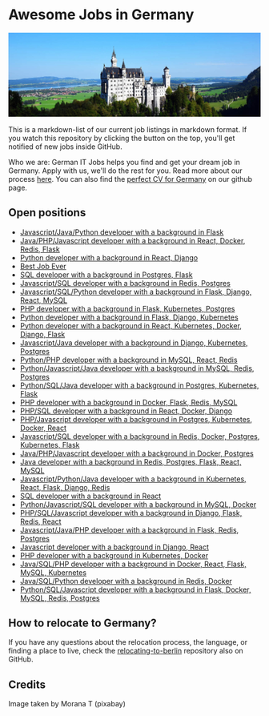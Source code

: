 # Awesome Jobs in Germany

![Neuschwanstein castle](neuschwanstein-in-germany.jpg)

This is a markdown-list of our current job listings in markdown format. If you watch this repository by clicking the button on the top, you'll get notified of new jobs inside GitHub.

Who we are: German IT Jobs helps you find and get your dream job in Germany. Apply with us, we'll do the rest for you. Read more about our process [here](http://germanitjobs.com). You can also find the [perfect CV for Germany](https://github.com/germanitjobs/perfect-german-cv) on our github page.

## Open positions
* [Javascript/Java/Python developer with a background in Flask](https://germanitjobs.com/jobs/job-991)
* [Java/PHP/Javascript developer with a background in React, Docker, Redis, Flask](https://germanitjobs.com/jobs/job-602)
* [Python developer with a background in React, Django](https://germanitjobs.com/jobs/job-309)
* [Best Job Ever](https://germanitjobs.com/jobs/best-job-ever)
* [SQL developer with a background in Postgres, Flask](https://germanitjobs.com/jobs/job-944)
* [Javascript/SQL developer with a background in Redis, Postgres](https://germanitjobs.com/jobs/job-768)
* [Javascript/SQL/Python developer with a background in Flask, Django, React, MySQL](https://germanitjobs.com/jobs/job-373)
* [PHP developer with a background in Flask, Kubernetes, Postgres](https://germanitjobs.com/jobs/job-815)
* [Python developer with a background in Flask, Django, Kubernetes](https://germanitjobs.com/jobs/job-432)
* [Python developer with a background in React, Kubernetes, Docker, Django, Flask](https://germanitjobs.com/jobs/job-85)
* [Javascript/Java developer with a background in Django, Kubernetes, Postgres](https://germanitjobs.com/jobs/job-274)
* [Python/PHP developer with a background in MySQL, React, Redis](https://germanitjobs.com/jobs/job-722)
* [Python/Javascript/Java developer with a background in MySQL, Redis, Postgres](https://germanitjobs.com/jobs/job-442)
* [Python/SQL/Java developer with a background in Postgres, Kubernetes, Flask](https://germanitjobs.com/jobs/job-721)
* [PHP developer with a background in Docker, Flask, Redis, MySQL](https://germanitjobs.com/jobs/job-720)
* [PHP/SQL developer with a background in React, Docker, Django](https://germanitjobs.com/jobs/job-961)
* [PHP/Javascript developer with a background in Postgres, Kubernetes, Docker, React](https://germanitjobs.com/jobs/job-315)
* [Javascript/SQL developer with a background in Redis, Docker, Postgres, Kubernetes, Flask](https://germanitjobs.com/jobs/job-185)
* [Java/PHP/Javascript developer with a background in Docker, Postgres](https://germanitjobs.com/jobs/job-746)
* [Java developer with a background in Redis, Postgres, Flask, React, MySQL](https://germanitjobs.com/jobs/job-150)
* [Javascript/Python/Java developer with a background in Kubernetes, React, Flask, Django, Redis](https://germanitjobs.com/jobs/job-45)
* [SQL developer with a background in React](https://germanitjobs.com/jobs/job-713)
* [Python/Javascript/SQL developer with a background in MySQL, Docker](https://germanitjobs.com/jobs/job-544)
* [PHP/SQL/Javascript developer with a background in Django, Flask, Redis, React](https://germanitjobs.com/jobs/job-258)
* [Javascript/Java/PHP developer with a background in Flask, Redis, Postgres](https://germanitjobs.com/jobs/job-4)
* [Javascript developer with a background in Django, React](https://germanitjobs.com/jobs/job-159)
* [PHP developer with a background in Kubernetes, Docker](https://germanitjobs.com/jobs/job-90)
* [Java/SQL/PHP developer with a background in Docker, React, Flask, MySQL, Kubernetes](https://germanitjobs.com/jobs/job-894)
* [Java/SQL/Python developer with a background in Redis, Docker](https://germanitjobs.com/jobs/job-174)
* [Python/SQL/Javascript developer with a background in Flask, Docker, MySQL, Redis, Postgres](https://germanitjobs.com/jobs/job-871)


## How to relocate to Germany?
If you have any questions about the relocation process, the language, or finding a place to live, check the [relocating-to-berlin](https://github.com/azproduction/relocating-to-berlin) repository also on GitHub.

## Credits
Image taken by Morana T (pixabay)